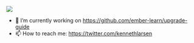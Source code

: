 ![](https://imgur.com/zUYlKyN)

- 🔭 I’m currently working on https://github.com/ember-learn/upgrade-guide
- 📫 How to reach me: https://twitter.com/kennethlarsen
